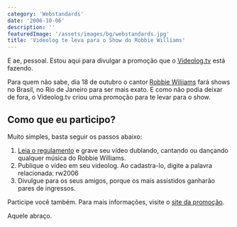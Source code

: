 ```yaml
---
category: 'Webstandards'
date: '2006-10-06'
description: ''
featuredImage: '/assets/images/bg/webstandards.jpg'
title: 'Videolog te leva para o Show do Robbie Williams'
---
```


E ae, pessoal. Estou aqui para divulgar a promoção que o [Videolog.tv](http://www.videolog.tv 'Ver o site do Videolog') está fazendo.

Para quem não sabe, dia 18 de outubro o cantor [Robbie Wiliiams](http://www.robbiewilliams.com/ 'Visitar o site do Robbie Wiliiams') fará shows no Brasil, no Rio de Janeiro para ser mais exato. E como não podia deixar de fora, o Videolog.tv criou uma promoção para te levar para o show.

## Como que eu participo?

Muito simples, basta seguir os passos abaixo:

1. [Leia o regulamento](http://www.videolog.tv/promo/?page_id=2) e grave seu vídeo dublando, cantando ou dançando qualquer música do Robbie Williams.
2. Publique o vídeo em seu videolog. Ao cadastra-lo, digite a palavra relacionada: rw2006
3. Divulgue para os seus amigos, porque os mais assistidos ganharão pares de ingressos.

Participe você também. Para mais informações, visite o [site da promoção](http://www.videolog.tv/promo/).

Aquele abraço.
